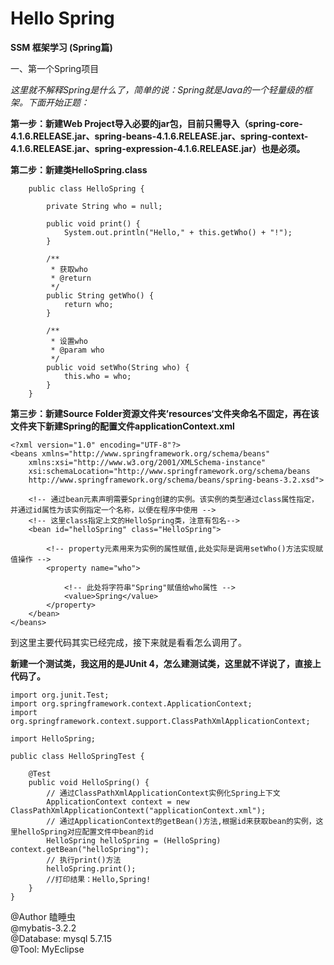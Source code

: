 # Hello Spring

**SSM 框架学习 (Spring篇)**

一、第一个Spring项目   

*这里就不解释Spring是什么了，简单的说：Spring就是Java的一个轻量级的框架。下面开始正题：*   

**第一步：新建Web Project导入必要的jar包，目前只需导入（spring-core-4.1.6.RELEASE.jar、spring-beans-4.1.6.RELEASE.jar、spring-context-4.1.6.RELEASE.jar、spring-expression-4.1.6.RELEASE.jar）也是必须。**

**第二步：新建类HelloSpring.class**

```
	public class HelloSpring {
	
		private String who = null;
		
		public void print() {
			System.out.println("Hello," + this.getWho() + "!");
		}

		/**
		 * 获取who
		 * @return
		 */
		public String getWho() {
			return who;
		}

		/**
		 * 设置who
		 * @param who
		 */
		public void setWho(String who) {
			this.who = who;
		}
	}
```

**第三步：新建Source Folder资源文件夹’resources‘文件夹命名不固定，再在该文件夹下新建Spring的配置文件applicationContext.xml**
```
<?xml version="1.0" encoding="UTF-8"?>
<beans xmlns="http://www.springframework.org/schema/beans"
	xmlns:xsi="http://www.w3.org/2001/XMLSchema-instance"
	xsi:schemaLocation="http://www.springframework.org/schema/beans
	http://www.springframework.org/schema/beans/spring-beans-3.2.xsd">
	
	<!-- 通过bean元素声明需要Spring创建的实例。该实例的类型通过class属性指定，并通过id属性为该实例指定一个名称，以便在程序中使用 -->
	<!-- 这里class指定上文的HelloSpring类，注意有包名-->
	<bean id="helloSpring" class="HelloSpring">
	
		<!-- property元素用来为实例的属性赋值,此处实际是调用setWho()方法实现赋值操作 -->
		<property name="who">
		
			<!-- 此处将字符串"Spring"赋值给who属性 -->
			<value>Spring</value>
		</property>
	</bean>
</beans>
```
到这里主要代码其实已经完成，接下来就是看看怎么调用了。

**新建一个测试类，我这用的是JUnit 4，怎么建测试类，这里就不详说了，直接上代码了。**
```
import org.junit.Test;
import org.springframework.context.ApplicationContext;
import org.springframework.context.support.ClassPathXmlApplicationContext;

import HelloSpring;

public class HelloSpringTest {

	@Test
	public void HelloSpring() {
		// 通过ClassPathXmlApplicationContext实例化Spring上下文
		ApplicationContext context = new ClassPathXmlApplicationContext("applicationContext.xml");
		// 通过ApplicationContext的getBean()方法,根据id来获取bean的实例，这里helloSpring对应配置文件中bean的id
		HelloSpring helloSpring = (HelloSpring) context.getBean("helloSpring");
		// 执行print()方法
		helloSpring.print();
		//打印结果：Hello,Spring!
	}
}
```



@Author 瞌睡虫   
@mybatis-3.2.2   
@Database: mysql 5.7.15   
@Tool: MyEclipse
